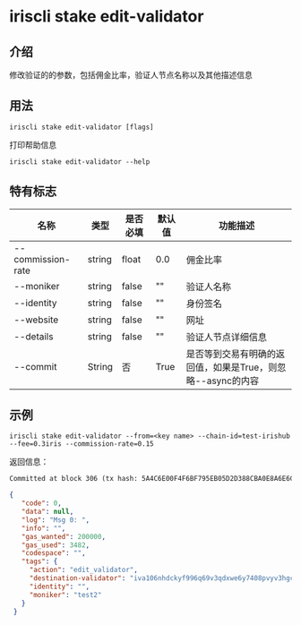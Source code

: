 # iriscli stake edit-validator

## 介绍

修改验证的的参数，包括佣金比率，验证人节点名称以及其他描述信息

## 用法

```
iriscli stake edit-validator [flags]
```
打印帮助信息
```
iriscli stake edit-validator --help
```

## 特有标志

| 名称                | 类型   | 是否必填 | 默认值   | 功能描述         |
| --------------------| -----  | -------- | -------- | ------------------------------------------------------------------- |
| --commission-rate   | string | float    | 0.0      | 佣金比率 |
| --moniker           | string | false    | ""       | 验证人名称 |
| --identity          | string | false    | ""       | 身份签名 |
| --website           | string | false    | ""       | 网址  |
| --details           | string | false    | ""       | 验证人节点详细信息 |
| --commit         | String | 否     | True                  |是否等到交易有明确的返回值，如果是True，则忽略--async的内容|


## 示例

```
iriscli stake edit-validator --from=<key name> --chain-id=test-irishub --fee=0.3iris --commission-rate=0.15
```
返回信息：
```txt
Committed at block 306 (tx hash: 5A4C6E00F4F6BF795EB05D2D388CBA0E8A6E6CF17669314B1EE6A31729A22450, response: {Code:0 Data:[] Log:Msg 0:  Info: GasWanted:200000 GasUsed:3398 Tags:[{Key:[97 99 116 105 111 110] Value:[115 101 114 118 105 99 101 45 119 105 116 104 100 114 97 119 45 102 101 101 115] XXX_NoUnkeyedLiteral:{} XXX_unrecognized:[] XXX_sizecache:0} {Key:[99 111 109 112 108 101 116 101 67 111 110 115 117 109 101 100 84 120 70 101 101 45 105 114 105 115 45 97 116 116 111] Value:[34 54 55 57 54 48 48 48 48 48 48 48 48 48 48 48 34] XXX_NoUnkeyedLiteral:{} XXX_unrecognized:[] XXX_sizecache:0}] Codespace: XXX_NoUnkeyedLiteral:{} XXX_unrecognized:[] XXX_sizecache:0})
```
```json
{
   "code": 0,
   "data": null,
   "log": "Msg 0: ",
   "info": "",
   "gas_wanted": 200000,
   "gas_used": 3482,
   "codespace": "",
   "tags": {
     "action": "edit_validator",
     "destination-validator": "iva106nhdckyf996q69v3qdxwe6y7408pvyv3hgcms",
     "identity": "",
     "moniker": "test2"
   }
 }
```